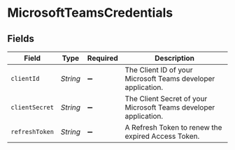 # MicrosoftTeamsCredentials


## Fields

| Field                                                            | Type                                                             | Required                                                         | Description                                                      |
| ---------------------------------------------------------------- | ---------------------------------------------------------------- | ---------------------------------------------------------------- | ---------------------------------------------------------------- |
| `clientId`                                                       | *String*                                                         | :heavy_minus_sign:                                               | The Client ID of your Microsoft Teams developer application.     |
| `clientSecret`                                                   | *String*                                                         | :heavy_minus_sign:                                               | The Client Secret of your Microsoft Teams developer application. |
| `refreshToken`                                                   | *String*                                                         | :heavy_minus_sign:                                               | A Refresh Token to renew the expired Access Token.               |